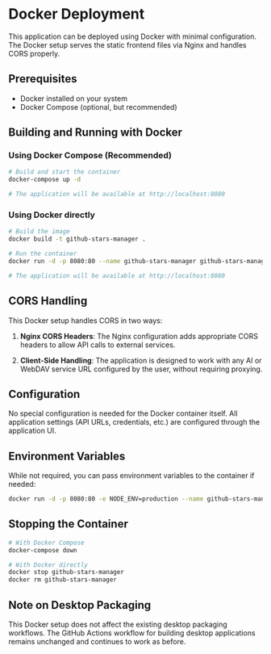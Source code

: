 # Docker Deployment

This application can be deployed using Docker with minimal configuration. The Docker setup serves the static frontend files via Nginx and handles CORS properly.

## Prerequisites

- Docker installed on your system
- Docker Compose (optional, but recommended)

## Building and Running with Docker

### Using Docker Compose (Recommended)

```bash
# Build and start the container
docker-compose up -d

# The application will be available at http://localhost:8080
```

### Using Docker directly

```bash
# Build the image
docker build -t github-stars-manager .

# Run the container
docker run -d -p 8080:80 --name github-stars-manager github-stars-manager

# The application will be available at http://localhost:8080
```

## CORS Handling

This Docker setup handles CORS in two ways:

1. **Nginx CORS Headers**: The Nginx configuration adds appropriate CORS headers to allow API calls to external services.

2. **Client-Side Handling**: The application is designed to work with any AI or WebDAV service URL configured by the user, without requiring proxying.

## Configuration

No special configuration is needed for the Docker container itself. All application settings (API URLs, credentials, etc.) are configured through the application UI.

## Environment Variables

While not required, you can pass environment variables to the container if needed:

```bash
docker run -d -p 8080:80 -e NODE_ENV=production --name github-stars-manager github-stars-manager
```

## Stopping the Container

```bash
# With Docker Compose
docker-compose down

# With Docker directly
docker stop github-stars-manager
docker rm github-stars-manager
```

## Note on Desktop Packaging

This Docker setup does not affect the existing desktop packaging workflows. The GitHub Actions workflow for building desktop applications remains unchanged and continues to work as before.